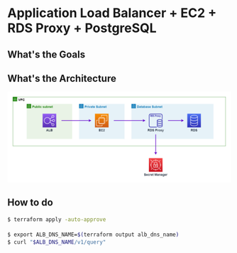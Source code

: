 # Application Load Balancer + EC2 + RDS Proxy + PostgreSQL

## What's the Goals

## What's the Architecture

![image](./docs/ec2+proxy.png)

## How to do

```bash
$ terraform apply -auto-approve

$ export ALB_DNS_NAME=$(terraform output alb_dns_name)
$ curl "$ALB_DNS_NAME/v1/query"
```
